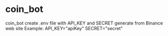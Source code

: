 # coin_bot
coin_bot
create .env file with API_KEY and SECRET generate from Binance web site
Example: 
API_KEY="apiKey"
SECRET="secret"
